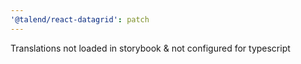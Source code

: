 ```yaml
---
'@talend/react-datagrid': patch
---
```


Translations not loaded in storybook & not configured for typescript
